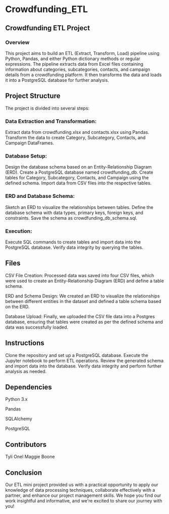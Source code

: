 # Crowdfunding_ETL

## Crowdfunding ETL Project

### Overview
This project aims to build an ETL (Extract, Transform, Load) pipeline using Python, Pandas, and either Python dictionary methods or regular expressions. The pipeline extracts data from Excel files containing information about categories, subcategories, contacts, and campaign details from a crowdfunding platform. It then transforms the data and loads it into a PostgreSQL database for further analysis.

## Project Structure
The project is divided into several steps:

### Data Extraction and Transformation:
Extract data from crowdfunding.xlsx and contacts.xlsx using Pandas.
Transform the data to create Category, Subcategory, Contacts, and Campaign DataFrames.

### Database Setup:
Design the database schema based on an Entity-Relationship Diagram (ERD).
Create a PostgreSQL database named crowdfunding_db.
Create tables for Category, Subcategory, Contacts, and Campaign using the defined schema.
Import data from CSV files into the respective tables.

### ERD and Database Schema:

Sketch an ERD to visualize the relationships between tables.
Define the database schema with data types, primary keys, foreign keys, and constraints.
Save the schema as crowdfunding_db_schema.sql.

### Execution:

Execute SQL commands to create tables and import data into the PostgreSQL database.
Verify data integrity by querying the tables.

## Files
CSV File Creation: Processed data was saved into four CSV files, which were used to create an Entity-Relationship Diagram (ERD) and define a table schema.

ERD and Schema Design: We created an ERD to visualize the relationships between different entities in the dataset and defined a table schema based on the ERD.

Database Upload: Finally, we uploaded the CSV file data into a Postgres database, ensuring that tables were created as per the defined schema and data was successfully loaded.

## Instructions
Clone the repository and set up a PostgreSQL database.
Execute the Jupyter notebook to perform ETL operations.
Review the generated schema and import data into the database.
Verify data integrity and perform further analysis as needed.

## Dependencies
Python 3.x

Pandas

SQLAlchemy

PostgreSQL

## Contributors
Tyli Onel
Maggie Boone

## Conclusion
Our ETL mini project provided us with a practical opportunity to apply our knowledge of data processing techniques, collaborate effectively with a partner, and enhance our project management skills. We hope you find our work insightful and informative, and we're excited to share our journey with you!
